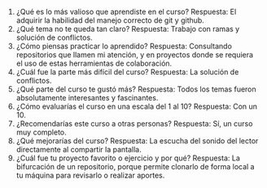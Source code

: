1. ¿Qué es lo más valioso que aprendiste en el curso?
Respuesta: El adquirir la habilidad del manejo correcto de git y github.
2. ¿Qué tema no te queda tan claro?
Respuesta: Trabajo con ramas y solución de conflictos.
3. ¿Cómo piensas practicar lo aprendido?
Respuesta: Consultando repositorios que llamen mi atención, y en proyectos donde se requiera el uso de estas herramientas de colaboración.
4. ¿Cuál fue la parte más difícil del curso?
Respuesta: La solución de conflictos.
5. ¿Qué parte del curso te gustó más?
Respuesta: Todos los temas fueron absolutamente interesantes y fascinantes.
6. ¿Cómo evaluarías el curso en una escala del 1 al 10?
Respuesta: Con un 10.
7. ¿Recomendarías este curso a otras personas?
Respuesta: Sí, un curso muy completo.
8. ¿Qué mejorarías del curso?
Respuesta: La escucha del sonido del lector directamente al compartir la pantalla.
9. ¿Cuál fue tu proyecto favorito o ejercicio y por qué?
Respuesta: La bifurcación de un repositorio, porque permite clonarlo de forma local a tu máquina para revisarlo o realizar aportes.
